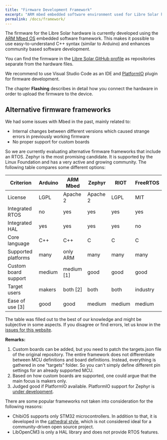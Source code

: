 ```yaml
---
title: "Firmware Development Framework"
excerpt: "ARM mbed embedded software environment used for Libre Solar hardware"
permalink: /docs/framework/
---
```


The firmware for the Libre Solar hardware is currently developed using the [ARM Mbed OS](https://developer.mbed.org/) embedded software framework. This makes it possible to use easy-to-understand C++ syntax (similar to Arduino) and enhances community based software development.

You can find the firmware in the [Libre Solar GitHub profile](https://github.com/LibreSolar) as repositories separate from the hardware files.

We recommend to use Visual Studio Code as an IDE and [PlatformIO](http://platformio.org/) plugin for firmware development.

The chapter **Flashing** describes in detail how you connect the hardware in order to upload the firmware to the device.

## Alternative firmware frameworks

We had some issues with Mbed in the past, mainly related to:

- Internal changes between different versions which caused strange errors in previously working firmware
- No proper support for custom boards

So we are currently evaluating alternative firmware frameworks that include an RTOS. Zephyr is the most promising candidate. It is supported by the Linux Foundation and has a very active and growing community. The following table compares some different options:

Criterion             | Arduino | ARM Mbed  | Zephyr   | RIOT   | FreeRTOS  |
----------------------|---------|-----------|----------|--------|-----------|
License               | LGPL    | Apache 2  | Apache 2 | LGPL   | MIT       |
Integrated RTOS       | no      | yes       | yes      | yes    | yes       |
Integrated HAL        | yes     | yes       | yes      | yes    | no        |
Core language         | C++     | C++       | C        | C      | C         |
Supported platforms   | many    | only ARM  | many     | many   | many      |
Custom board support  | medium  | medium [1]| good     | good   | good      |
Target users          | makers  | both [2]  | both     | both   | industry  |
Ease of use [3]       | good    | good      | medium   | medium | medium    |

The table was filled out to the best of our knowledge and might be subjective in some aspects. If you disagree or find errors, let us know in the [issues for this website](https://github.com/LibreSolar/libresolar.github.io/issues).

**Remarks:**

1. Custom boards can be added, but you need to patch the targets.json file of the original repository. The entire framework does not differentiate between MCU definitions and board definitions. Instead, everything is gathered in one "targets" folder. So you can't simply define different pin settings for an already supported MCU.
2. Based on how custom boards are supported, one could argue that the main focus is makers only.
3. Judged good if PlatformIO available. PlatformIO support for Zephyr is [under development](https://github.com/platformio/platformio-core/issues/1613).

There are some popular frameworks not taken into consideration for the following reasons:

- ChibiOS supports only STM32 microcontrollers. In addition to that, it is developed in the [cathedral style](https://en.wikipedia.org/wiki/The_Cathedral_and_the_Bazaar), which is not considered ideal for a community-driven open source project.
- LibOpenCM3 is only a HAL library and does not provide RTOS features.
